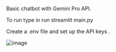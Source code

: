 Basic chatbot with Gemini Pro API. 

To run type in run streamlit main.py 

Create a .env file and set up the API keys .





![image](https://github.com/Asr2k0/GeminiChat/assets/53867243/60fee014-6cf5-4cf8-b976-39b370aa9ba5)
